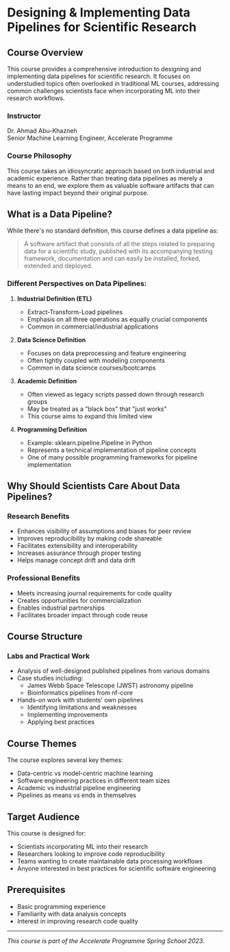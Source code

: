 # Designing & Implementing Data Pipelines for Scientific Research

## Course Overview
This course provides a comprehensive introduction to designing and implementing data pipelines for scientific research. It focuses on understudied topics often overlooked in traditional ML courses, addressing common challenges scientists face when incorporating ML into their research workflows.

### Instructor
Dr. Ahmad Abu-Khazneh  
Senior Machine Learning Engineer, Accelerate Programme

### Course Philosophy
This course takes an idiosyncratic approach based on both industrial and academic experience. Rather than treating data pipelines as merely a means to an end, we explore them as valuable software artifacts that can have lasting impact beyond their original purpose.

## What is a Data Pipeline?

While there's no standard definition, this course defines a data pipeline as:

> A software artifact that consists of all the steps related to preparing data for a scientific study, published with its accompanying testing framework, documentation and can easily be installed, forked, extended and deployed.

### Different Perspectives on Data Pipelines:

1. **Industrial Definition (ETL)**
   - Extract-Transform-Load pipelines
   - Emphasis on all three operations as equally crucial components
   - Common in commercial/industrial applications

2. **Data Science Definition**
   - Focuses on data preprocessing and feature engineering
   - Often tightly coupled with modeling components
   - Common in data science courses/bootcamps

3. **Academic Definition**
   - Often viewed as legacy scripts passed down through research groups
   - May be treated as a "black box" that "just works"
   - This course aims to expand this limited view

4. **Programming Definition**
   - Example: sklearn.pipeline.Pipeline in Python
   - Represents a technical implementation of pipeline concepts
   - One of many possible programming frameworks for pipeline implementation

## Why Should Scientists Care About Data Pipelines?

### Research Benefits
- Enhances visibility of assumptions and biases for peer review
- Improves reproducibility by making code shareable
- Facilitates extensibility and interoperability
- Increases assurance through proper testing
- Helps manage concept drift and data drift

### Professional Benefits
- Meets increasing journal requirements for code quality
- Creates opportunities for commercialization
- Enables industrial partnerships
- Facilitates broader impact through code reuse

## Course Structure

### Labs and Practical Work
- Analysis of well-designed published pipelines from various domains
- Case studies including:
  - James Webb Space Telescope (JWST) astronomy pipeline
  - Bioinformatics pipelines from nf-core
- Hands-on work with students' own pipelines
  - Identifying limitations and weaknesses
  - Implementing improvements
  - Applying best practices

## Course Themes

The course explores several key themes:
- Data-centric vs model-centric machine learning
- Software engineering practices in different team sizes
- Academic vs industrial pipeline engineering
- Pipelines as means vs ends in themselves

## Target Audience
This course is designed for:
- Scientists incorporating ML into their research
- Researchers looking to improve code reproducibility
- Teams wanting to create maintainable data processing workflows
- Anyone interested in best practices for scientific software engineering

## Prerequisites
- Basic programming experience
- Familiarity with data analysis concepts
- Interest in improving research code quality

---

*This course is part of the Accelerate Programme Spring School 2023.*
